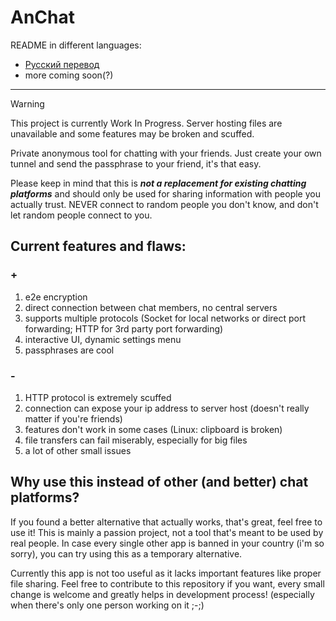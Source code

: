 # AnChat

README in different languages:
- [Русский перевод](README.ru.md)
- more coming soon(?)

---

> [!WARNING]
> This project is currently Work In Progress.
> Server hosting files are unavailable and some features may be broken and scuffed.

Private anonymous tool for chatting with your friends.
Just create your own tunnel and send the passphrase to your friend, it's that easy.

Please keep in mind that this is ***not a replacement for existing chatting platforms***
and should only be used for sharing information with people you actually trust.
NEVER connect to random people you don't know, and don't let random people connect to you.

## Current features and flaws:
### +
1. e2e encryption
2. direct connection between chat members, no central servers
3. supports multiple protocols (Socket for local networks or direct port forwarding; HTTP for 3rd party port forwarding)
4. interactive UI, dynamic settings menu
5. passphrases are cool

### -
1. HTTP protocol is extremely scuffed
2. connection can expose your ip address to server host (doesn't really matter if you're friends)
3. features don't work in some cases (Linux: clipboard is broken)
4. file transfers can fail miserably, especially for big files
5. a lot of other small issues


## Why use this instead of other (and better) chat platforms?
If you found a better alternative that actually works, that's great, feel free to use it!
This is mainly a passion project, not a tool that's meant to be used by real people.
In case every single other app is banned in your country (i'm so sorry), you can try using this as a temporary alternative.

Currently this app is not too useful as it lacks important features like proper file sharing.
Feel free to contribute to this repository if you want, every small change is welcome and greatly helps in development process!
(especially when there's only one person working on it ;-;)
